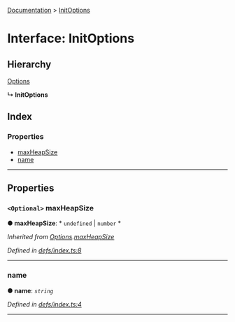 [Documentation](../README.md) > [InitOptions](../interfaces/initoptions.md)

# Interface: InitOptions

## Hierarchy

 [Options](options.md)

**↳ InitOptions**

## Index

### Properties

* [maxHeapSize](initoptions.md#maxheapsize)
* [name](initoptions.md#name)

---

## Properties

<a id="maxheapsize"></a>

### `<Optional>` maxHeapSize

**● maxHeapSize**: * `undefined` &#124; `number`
*

*Inherited from [Options](options.md).[maxHeapSize](options.md#maxheapsize)*

*Defined in [defs/index.ts:8](https://github.com/dylanaubrey/cachemap/blob/0d04822/packages/local-storage/src/defs/index.ts#L8)*

___
<a id="name"></a>

###  name

**● name**: *`string`*

*Defined in [defs/index.ts:4](https://github.com/dylanaubrey/cachemap/blob/0d04822/packages/local-storage/src/defs/index.ts#L4)*

___


